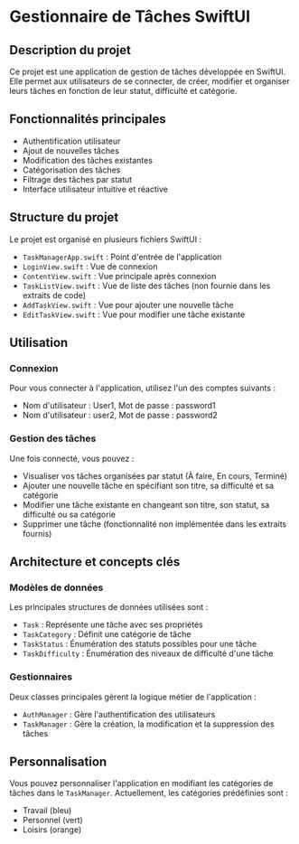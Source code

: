 # Gestionnaire de Tâches SwiftUI

## Description du projet

Ce projet est une application de gestion de tâches développée en SwiftUI. Elle permet aux utilisateurs de se connecter, de créer, modifier et organiser leurs tâches en fonction de leur statut, difficulté et catégorie.

## Fonctionnalités principales

- Authentification utilisateur
- Ajout de nouvelles tâches
- Modification des tâches existantes
- Catégorisation des tâches
- Filtrage des tâches par statut
- Interface utilisateur intuitive et réactive

## Structure du projet

Le projet est organisé en plusieurs fichiers SwiftUI :

- `TaskManagerApp.swift` : Point d'entrée de l'application
- `LoginView.swift` : Vue de connexion
- `ContentView.swift` : Vue principale après connexion
- `TaskListView.swift` : Vue de liste des tâches (non fournie dans les extraits de code)
- `AddTaskView.swift` : Vue pour ajouter une nouvelle tâche
- `EditTaskView.swift` : Vue pour modifier une tâche existante

## Utilisation

### Connexion

Pour vous connecter à l'application, utilisez l'un des comptes suivants :

- Nom d'utilisateur : User1, Mot de passe : password1
- Nom d'utilisateur : user2, Mot de passe : password2

### Gestion des tâches

Une fois connecté, vous pouvez :

- Visualiser vos tâches organisées par statut (À faire, En cours, Terminé)
- Ajouter une nouvelle tâche en spécifiant son titre, sa difficulté et sa catégorie
- Modifier une tâche existante en changeant son titre, son statut, sa difficulté ou sa catégorie
- Supprimer une tâche (fonctionnalité non implémentée dans les extraits fournis)

## Architecture et concepts clés

### Modèles de données

Les principales structures de données utilisées sont :

- `Task` : Représente une tâche avec ses propriétés
- `TaskCategory` : Définit une catégorie de tâche
- `TaskStatus` : Énumération des statuts possibles pour une tâche
- `TaskDifficulty` : Énumération des niveaux de difficulté d'une tâche

### Gestionnaires

Deux classes principales gèrent la logique métier de l'application :

- `AuthManager` : Gère l'authentification des utilisateurs
- `TaskManager` : Gère la création, la modification et la suppression des tâches

## Personnalisation

Vous pouvez personnaliser l'application en modifiant les catégories de tâches dans le `TaskManager`. Actuellement, les catégories prédéfinies sont :

- Travail (bleu)
- Personnel (vert)
- Loisirs (orange)
